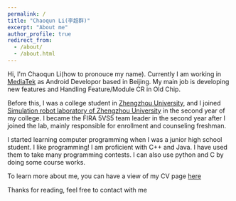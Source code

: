 ```yaml
---
permalink: /
title: "Chaoqun Li(李超群)"
excerpt: "About me"
author_profile: true
redirect_from: 
  - /about/
  - /about.html
---
```

Hi, I'm Chaoqun Li(how to pronouce my name). Currently I am working in [MediaTek](https://www.mediatek.com/) as Android Developor based in Beijing. My main job is developing new features and Handling Feature/Module CR in Old Chip.

Before this, I was a college student in [Zhengzhou University](http://english.zzu.edu.cn/), 
and I joined [Simulation robot laboratory of Zhengzhou University](http://xg.zzu.edu.cn/kytd/1521293776735.jhtml) in the second year of my college.
I became the FIRA 5VS5 team leader in the second year after I joined the lab, mainly responsible for enrollment and counseling freshman.

I started learning computer programming when I was a junior high school student. I like programming! I am proficient with C++ and Java. I have used them to take many programming contests. I can also use python and C by doing some course works.

To learn more about me, you can have a view of my CV page [here](https://www.keparal.cn/cv/)

Thanks for reading, feel free to contact with me
